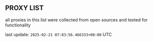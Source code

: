 ## PROXY LIST

all proxies in this list were collected from open sources and tested for functionality

last update: `2025-02-21 07:03:56.466333+00:00` UTC